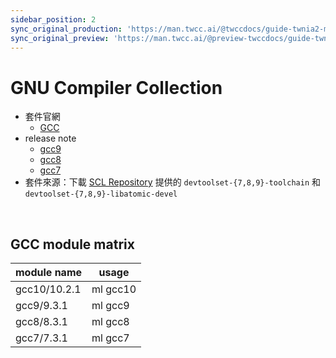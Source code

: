 ```yaml
---
sidebar_position: 2
sync_original_production: 'https://man.twcc.ai/@twccdocs/guide-twnia2-module-gnu-compiler-collection-zh' 
sync_original_preview: 'https://man.twcc.ai/@preview-twccdocs/guide-twnia2-module-gnu-compiler-collection-zh' 
---
```



# GNU Compiler Collection


- 套件官網
  - [GCC](https://gcc.gnu.org)
- release note
  - [gcc9](https://gcc.gnu.org/gcc-9)
  - [gcc8](https://gcc.gnu.org/gcc-8)
  - [gcc7](https://gcc.gnu.org/gcc-7)
- 套件來源：下載 [SCL Repository](https://wiki.centos.org/AdditionalResources/Repositories/SCL) 提供的 `devtoolset-{7,8,9}-toolchain` 和 `devtoolset-{7,8,9}-libatomic-devel`

<br/>


## GCC module matrix

| module name | usage   |
| ----------- | ------- |
| gcc10/10.2.1  | ml gcc10 |
| gcc9/9.3.1  | ml gcc9 |
| gcc8/8.3.1  | ml gcc8 |
| gcc7/7.3.1  | ml gcc7 |